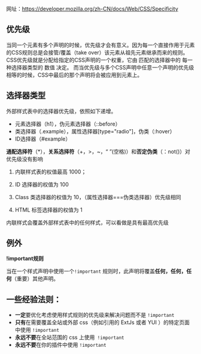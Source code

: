 网址：https://developer.mozilla.org/zh-CN/docs/Web/CSS/Specificity



## 优先级

当同一个元素有多个声明的时候，优先级才会有意义。因为每一个直接作用于元素的CSS规则总是会接管/覆盖（take over）该元素从祖先元素继承而来的规则。  CSS优先级就是分配给指定的CSS声明的一个权重，它由 匹配的选择器中的 每一种选择器类型的 数值 决定。 而当优先级与多个CSS声明中任意一个声明的优先级相等的时候，CSS中最后的那个声明将会被应用到元素上。 

## 选择器类型

外部样式表中的选择器优先级，依照如下递增。

- 元素选择器（h1），伪元素选择器（::before）
- 类选择器（.example），属性选择器[type="radio"]，伪类（:hover）
- ID选择器（#example）

**通配选择符**（*），**关系选择符**（+，>，~，“ ”(空格)）和**否定伪类**（：not()）对优先级没有影响

1. 内联样式表的权值最高 1000；

2. ID 选择器的权值为 100

3. Class 类选择器的权值为 10，（属性选择器===伪类选择器）优先级相同

4. HTML 标签选择器的权值为 1

内联样式会覆盖外部样式表中的任何样式，可以看做是具有最高优先级



## 例外

**!important规则**

当在一个样式声明中使用一个`!important` 规则时，此声明将覆盖**任何，任何，任何**（重要）其他声明。

## 一些经验法则：

- **一定**要优化考虑使用样式规则的优先级来解决问题而不是 `!important`
- **只有**在需要覆盖全站或外部 css（例如引用的 ExtJs 或者 YUI ）的特定页面中使用 `!important`
- **永远不要**在全站范围的 css 上使用` !important`
- **永远不要**在你的插件中使用 `!important `

